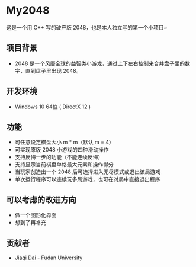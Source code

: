 # My2048

这是一个用 C++ 写的破产版 2048，也是本人独立写的第一个小项目~

## 项目背景

- 2048 是一个风靡全球的益智类小游戏，通过上下左右控制来合并盘子里的数字，直到盘子里出现 2048。

## 开发环境

- Windows 10 64位 ( DirectX 12 )

## 功能

- 可任意设定棋盘大小 m * m（默认 m = 4）
- 可实现原版 2048 小游戏的四种滑动操作
- 支持反悔一步的功能（不能连续反悔）
- 支持显示当前棋盘单格最大元素和操作得分
- 当玩家创造出一个 2048 后可选择进入无尽模式或退出该局游戏
- 单次运行程序可以连续玩多局游戏，也可在对局中直接退出程序

## 可以考虑的改进方向

- 做一个图形化界面
- 想到了再补充

## 贡献者

- [Jiaqi Dai](https://github.com/jqdai) - Fudan University
